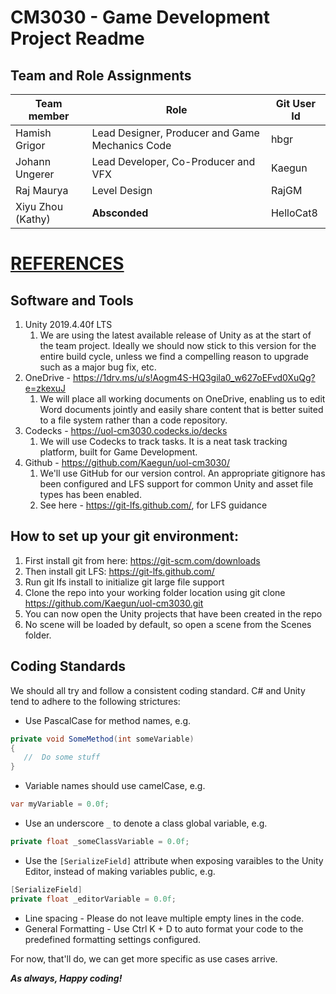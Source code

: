 # CM3030 - Game Development Project Readme

## Team and Role Assignments
| Team member | Role | Git User Id |
| ----------- | ---- | ----------- |
| Hamish Grigor | Lead Designer, Producer and Game Mechanics Code | hbgr |
| Johann Ungerer | Lead Developer, Co-Producer and VFX | Kaegun |
| Raj Maurya | Level Design | RajGM |
| Xiyu Zhou (Kathy) | **Absconded** | HelloCat8 |

# [REFERENCES](REFERENCES.md)

## Software and Tools
1. Unity 2019.4.40f LTS
   1. We are using the latest available release of Unity as at the start of the team project. Ideally we should now stick to this version for the entire build cycle, unless we find a compelling reason to upgrade such as a major bug fix, etc.
1. OneDrive - https://1drv.ms/u/s!Aogm4S-HQ3gila0_w627oEFvd0XuQg?e=zkexuJ
   1. We will place all working documents on OneDrive, enabling us to edit Word documents jointly and easily share content that is better suited to a file system rather than a code repository.
1. Codecks - https://uol-cm3030.codecks.io/decks
   1. We will use Codecks to track tasks. It is a neat task tracking platform, built for Game Development.
1. Github - https://github.com/Kaegun/uol-cm3030/
   1. We'll use GitHub for our version control. An appropriate gitignore has been configured and LFS support for common Unity and asset file types has been enabled.
   1. See here - https://git-lfs.github.com/, for LFS guidance

## How to set up your git environment:
1. First install git from here: https://git-scm.com/downloads
1. Then install git LFS: https://git-lfs.github.com/
1. Run git lfs install to initialize git large file support
1. Clone the repo into your working folder location using git clone https://github.com/Kaegun/uol-cm3030.git
1. You can now open the Unity projects that have been created in the repo
1. No scene will be loaded by default, so open a scene from the Scenes folder.

## Coding Standards
We should all try and follow a consistent coding standard. C# and Unity tend to adhere to the following strictures:
* Use PascalCase for method names, e.g.
```cs
private void SomeMethod(int someVariable)
{
   //  Do some stuff
}
```
* Variable names should use camelCase, e.g.
```cs
var myVariable = 0.0f;
```
* Use an underscore `_` to denote a class global variable, e.g.
```cs
private float _someClassVariable = 0.0f;
```
* Use the `[SerializeField]` attribute when exposing varaibles to the Unity Editor, instead of making variables public, e.g.
```cs
[SerializeField]
private float _editorVariable = 0.0f;
```
* Line spacing - Please do not leave multiple empty lines in the code.
* General Formatting - Use Ctrl K + D to auto format your code to the predefined formatting settings configured.

For now, that'll do, we can get more specific as use cases arrive.

***As always, Happy coding!***
